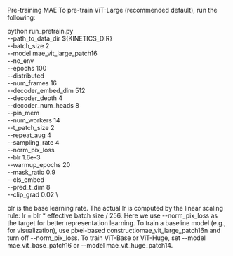 Pre-training MAE
To pre-train ViT-Large (recommended default), run the following:

python run_pretrain.py \
    --path_to_data_dir ${KINETICS_DIR} \
    --batch_size 2 \
    --model mae_vit_large_patch16 \
    --no_env \
    --epochs 100 \
    --distributed \
    --num_frames 16 \
    --decoder_embed_dim 512 \
    --decoder_depth 4 \
    --decoder_num_heads 8 \
    --pin_mem \
    --num_workers 14 \
    --t_patch_size 2 \
    --repeat_aug 4 \
    --sampling_rate 4 \
    --norm_pix_loss \
    --blr 1.6e-3 \
    --warmup_epochs 20 \
    --mask_ratio 0.9 \
    --cls_embed \
    --pred_t_dim 8 \
    --clip_grad 0.02 \

blr is the base learning rate. The actual lr is computed by the linear scaling rule: lr = blr * effective batch size / 256.
Here we use --norm_pix_loss as the target for better representation learning. To train a baseline model (e.g., for visualization), use pixel-based constructiomae_vit_large_patch16n and turn off --norm_pix_loss.
To train ViT-Base or ViT-Huge, set --model mae_vit_base_patch16 or --model mae_vit_huge_patch14.
